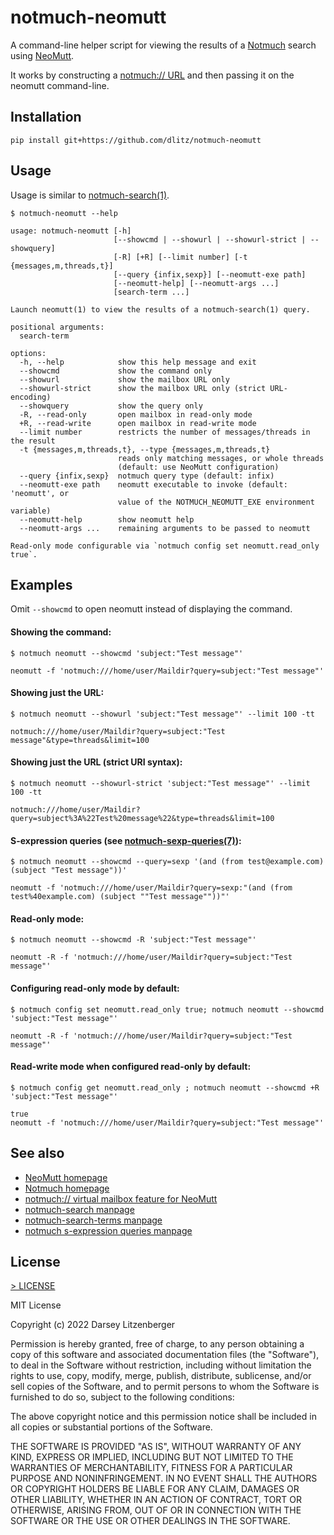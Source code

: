 <!-- Code blocks generated using 'update-readme.sh' -->
notmuch-neomutt
===============

A command-line helper script for viewing the results of a [Notmuch][] search
using [NeoMutt][].

It works by constructing a [notmuch:// URL][] and then passing it on the
neomutt command-line.

## Installation

    pip install git+https://github.com/dlitz/notmuch-neomutt

## Usage

Usage is similar to [notmuch-search(1)][].

`$ notmuch-neomutt --help`
```
usage: notmuch-neomutt [-h]
                       [--showcmd | --showurl | --showurl-strict | --showquery]
                       [-R] [+R] [--limit number] [-t {messages,m,threads,t}]
                       [--query {infix,sexp}] [--neomutt-exe path]
                       [--neomutt-help] [--neomutt-args ...]
                       [search-term ...]

Launch neomutt(1) to view the results of a notmuch-search(1) query.

positional arguments:
  search-term

options:
  -h, --help            show this help message and exit
  --showcmd             show the command only
  --showurl             show the mailbox URL only
  --showurl-strict      show the mailbox URL only (strict URL-encoding)
  --showquery           show the query only
  -R, --read-only       open mailbox in read-only mode
  +R, --read-write      open mailbox in read-write mode
  --limit number        restricts the number of messages/threads in the result
  -t {messages,m,threads,t}, --type {messages,m,threads,t}
                        reads only matching messages, or whole threads
                        (default: use NeoMutt configuration)
  --query {infix,sexp}  notmuch query type (default: infix)
  --neomutt-exe path    neomutt executable to invoke (default: 'neomutt', or
                        value of the NOTMUCH_NEOMUTT_EXE environment variable)
  --neomutt-help        show neomutt help
  --neomutt-args ...    remaining arguments to be passed to neomutt

Read-only mode configurable via `notmuch config set neomutt.read_only true`.
```

## Examples

Omit `--showcmd` to open neomutt instead of displaying the command.

#### Showing the command:

`$ notmuch neomutt --showcmd 'subject:"Test message"'`
```
neomutt -f 'notmuch:///home/user/Maildir?query=subject:"Test message"'
```

#### Showing just the URL:

`$ notmuch neomutt --showurl 'subject:"Test message"' --limit 100 -tt`
```
notmuch:///home/user/Maildir?query=subject:"Test message"&type=threads&limit=100
```

#### Showing just the URL (strict URI syntax):

`$ notmuch neomutt --showurl-strict 'subject:"Test message"' --limit 100 -tt`
```
notmuch:///home/user/Maildir?query=subject%3A%22Test%20message%22&type=threads&limit=100
```

#### S-expression queries (see [notmuch-sexp-queries(7)][]):

`$ notmuch neomutt --showcmd --query=sexp '(and (from test@example.com) (subject "Test message"))'`
```
neomutt -f 'notmuch:///home/user/Maildir?query=sexp:"(and (from test%40example.com) (subject ""Test message""))"'
```

#### Read-only mode:

`$ notmuch neomutt --showcmd -R 'subject:"Test message"'`
```
neomutt -R -f 'notmuch:///home/user/Maildir?query=subject:"Test message"'
```

#### Configuring read-only mode by default:

`$ notmuch config set neomutt.read_only true; notmuch neomutt --showcmd 'subject:"Test message"'`
```
neomutt -R -f 'notmuch:///home/user/Maildir?query=subject:"Test message"'
```

#### Read-write mode when configured read-only by default:

`$ notmuch config get neomutt.read_only ; notmuch neomutt --showcmd +R 'subject:"Test message"'`
```
true
neomutt -f 'notmuch:///home/user/Maildir?query=subject:"Test message"'
```

## See also

* [NeoMutt homepage][NeoMutt]
* [Notmuch homepage][Notmuch]
* [notmuch:// virtual mailbox feature for NeoMutt][notmuch:// URL]
* [notmuch-search manpage][notmuch-search(1)]
* [notmuch-search-terms manpage][notmuch-search-terms(7)]
* [notmuch s-expression queries manpage][notmuch-sexp-queries(7)]

## License

[> LICENSE](LICENSE)
<!-- BEGIN mdsh -->
MIT License

Copyright (c) 2022 Darsey Litzenberger

Permission is hereby granted, free of charge, to any person obtaining a copy
of this software and associated documentation files (the "Software"), to deal
in the Software without restriction, including without limitation the rights
to use, copy, modify, merge, publish, distribute, sublicense, and/or sell
copies of the Software, and to permit persons to whom the Software is
furnished to do so, subject to the following conditions:

The above copyright notice and this permission notice shall be included in all
copies or substantial portions of the Software.

THE SOFTWARE IS PROVIDED "AS IS", WITHOUT WARRANTY OF ANY KIND, EXPRESS OR
IMPLIED, INCLUDING BUT NOT LIMITED TO THE WARRANTIES OF MERCHANTABILITY,
FITNESS FOR A PARTICULAR PURPOSE AND NONINFRINGEMENT. IN NO EVENT SHALL THE
AUTHORS OR COPYRIGHT HOLDERS BE LIABLE FOR ANY CLAIM, DAMAGES OR OTHER
LIABILITY, WHETHER IN AN ACTION OF CONTRACT, TORT OR OTHERWISE, ARISING FROM,
OUT OF OR IN CONNECTION WITH THE SOFTWARE OR THE USE OR OTHER DEALINGS IN THE
SOFTWARE.
<!-- END mdsh -->

<!-- References -->

[NeoMutt]: <https://neomutt.org/> "The NeoMutt Project"

[Notmuch]: <https://notmuchmail.org/> "Notmuch -- Just an email system"

[notmuch:// URL]: <https://neomutt.org/feature/notmuch> "Notmuch Feature - NeoMutt"

[notmuch-search(1)]: <https://notmuchmail.org/manpages/notmuch-search-1/> "notmuch-search - search for messages matching the given search terms"

[notmuch-search-terms(7)]: <https://notmuchmail.org/manpages/notmuch-search-terms-7/> "notmuch-search-terms - syntax for notmuch queries"

[notmuch-sexp-queries(7)]: <https://notmuchmail.org/manpages/notmuch-sexp-queries-7/> "notmuch-sexp-queries - s-expression syntax for notmuch queries"
